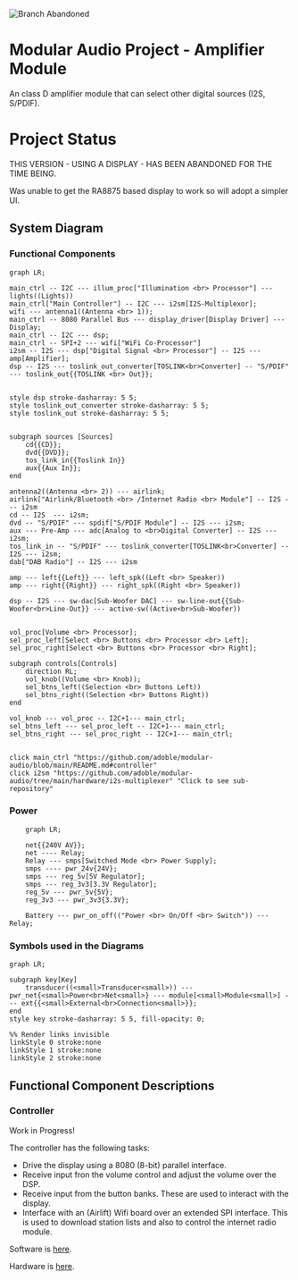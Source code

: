 ![Branch Abandoned](https://img.shields.io/badge/Project%20Status-Branch%20Abandoned-red)



# Modular Audio Project - Amplifier Module

An class D amplifier module that can select other digital sources (I2S, S/PDIF).

# Project Status

THIS VERSION - USING A DISPLAY - HAS BEEN ABANDONED FOR THE TIME BEING. 

Was unable to get the RA8875 based display to work so will adopt a simpler UI. 

## System Diagram

### Functional Components

```mermaid
graph LR;

main_ctrl -- I2C --- illum_proc["Illumination <br> Processor"] --- lights((Lights))
main_ctrl["Main Controller"] -- I2C --- i2sm[I2S-Multiplexor];
wifi --- antenna1((Antenna <br> 1));
main_ctrl -- 8080 Parallel Bus --- display_driver[Display Driver] --- Display;
main_ctrl -- I2C --- dsp;
main_ctrl -- SPI+2 --- wifi["WiFi Co-Processor"]
i2sm -- I2S --- dsp["Digital Signal <br> Processor"] -- I2S --- amp[Amplifier];
dsp -- I2S --- toslink_out_converter[TOSLINK<br>Converter] -- "S/PDIF" --- toslink_out{{TOSLINK <br> Out}};


style dsp stroke-dasharray: 5 5;
style toslink_out_converter stroke-dasharray: 5 5;
style toslink_out stroke-dasharray: 5 5;


subgraph sources [Sources]
    cd{{CD}};
    dvd{{DVD}};
    tos_link_in{{Toslink In}}
    aux{{Aux In}};
end

antenna2((Antenna <br> 2)) --- airlink;
airlink["Airlink/Bluetooth <br> /Internet Radio <br> Module"] -- I2S --- i2sm
cd -- I2S  --- i2sm;
dvd -- "S/PDIF" --- spdif["S/PDIF Module"] -- I2S --- i2sm;
aux --- Pre-Amp --- adc[Analog to <br>Digital Converter] -- I2S --- i2sm;
tos_link_in -- "S/PDIF" --- toslink_converter[TOSLINK<br>Converter] -- I2S --- i2sm; 
dab["DAB Radio"] -- I2S --- i2sm

amp --- left{{Left}} --- left_spk((Left <br> Speaker)) 
amp --- right{{Right}} --- right_spk((Right <br> Speaker)) 

dsp -- I2S --- sw-dac[Sub-Woofer DAC] --- sw-line-out{{Sub-Woofer<br>Line-Out}} --- active-sw((Active<br>Sub-Woofer))


vol_proc[Volume <br> Processor];
sel_proc_left[Select <br> Buttons <br> Processor <br> Left];
sel_proc_right[Select <br> Buttons <br> Processor <br> Right];

subgraph controls[Controls]
    direction RL;
    vol_knob((Volume <br> Knob));
    sel_btns_left((Selection <br> Buttons Left))
    sel_btns_right((Selection <br> Buttons Right))
end

vol_knob --- vol_proc -- I2C+1--- main_ctrl;
sel_btns_left --- sel_proc_left -- I2C+1--- main_ctrl;
sel_btns_right --- sel_proc_right -- I2C+1--- main_ctrl;


click main_ctrl "https://github.com/adoble/modular-audio/blob/main/README.md#controller"
click i2sm "https://github.com/adoble/modular-audio/tree/main/hardware/i2s-multiplexer" "Click to see sub-repository"
```


### Power

```mermaid
    graph LR;

    net{{240V AV}};
    net ---- Relay;
    Relay --- smps[Switched Mode <br> Power Supply];
    smps ---- pwr_24v{24V};
    smps --- reg_5v[5V Regulator];
    smps --- reg_3v3[3.3V Regulator];
    reg_5v --- pwr_5v{5V};
    reg_3v3 --- pwr_3v3{3.3V};

    Battery --- pwr_on_off(("Power <br> On/Off <br> Switch")) --- Relay; 
```

### Symbols used in the Diagrams

```mermaid
graph LR;

subgraph key[Key]
    transducer((<small>Transducer<small>)) ---  pwr_net{<small>Power<br>Net<small>} --- module[<small>Module<small>] --- ext{{<small>External<br>Connection<small>}};
end
style key stroke-dasharray: 5 5, fill-opacity: 0;

%% Render links invisible
linkStyle 0 stroke:none
linkStyle 1 stroke:none
linkStyle 2 stroke:none
```

<!-- ![System Diagram](./docs/img/Modular-Amplifier.png) -->

## Functional Component Descriptions

### Controller

Work in Progress!

The controller has the following tasks:

* Drive the display using a 8080 (8-bit) parallel interface.
* Receive input fron the volume control and adjust the volume over the DSP. 
* Receive input from the button banks. These are used to interact with the display. 
* Interface with an (Airlift) Wifi board over an extended SPI interface. This is used to download station lists and also 
to control the internet radio module.

Software is [here](/software/main-controller).

Hardware is [here](/hardware/controller).
